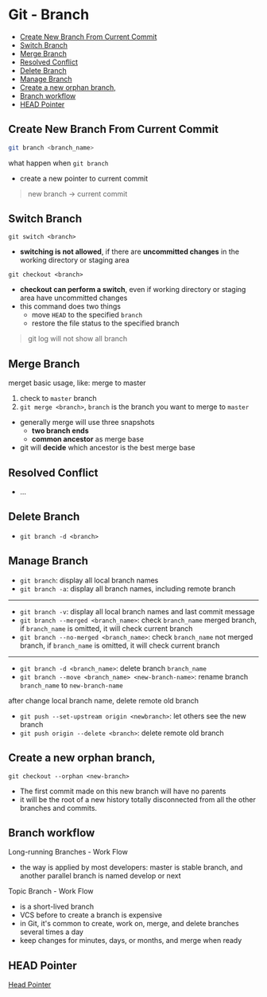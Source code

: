 # Git - Branch

* [Create New Branch From Current Commit](#create-new-branch-from-current-commit)
* [Switch Branch](#switch-branch)
* [Merge Branch](#merge-branch)
* [Resolved Conflict](#resolved-conflict)
* [Delete Branch](#delete-branch)
* [Manage Branch](#manage-branch)
* [Create a new orphan branch, ](#create-a-new-orphan-branch,-)
* [Branch workflow](#branch-workflow)
* [HEAD Pointer](#head-pointer)

## Create New Branch From Current Commit

```bash
git branch <branch_name>
```

what happen when `git branch`

- create a new pointer to current commit

> new branch $\rightarrow$ current commit


## Switch Branch

`git switch <branch>`

- **switching is not allowed**, if there are **uncommitted changes** in the working directory or staging area

`git checkout <branch>`

- **checkout can perform a switch**, even if working directory or staging area have uncommitted changes
- this command does two things
  - move `HEAD` to the specified `branch`
  - restore the file status to the specified branch

> git log will not show all branch

## Merge Branch

merget basic usage, like: merge to master

1. check to `master` branch
2. `git merge <branch>`, `branch` is the branch you want to merge to `master`

- generally merge will use three snapshots
  - **two branch ends**
  - **common ancestor** as merge base
- git will **decide** which ancestor is the best merge base

## Resolved Conflict

- ...

## Delete Branch

- `git branch -d <branch>`

## Manage Branch

- `git branch`: display all local branch names
- `git branch -a`: display all branch names, including remote branch

***

- `git branch -v`: display all local branch names and last commit message
- `git branch --merged <branch_name>`: check `branch_name` merged branch, if `branch_name` is omitted, it will check current branch
- `git branch --no-merged <branch_name>`: check `branch_name` not merged branch, if `branch_name` is omitted, it will check current branch 

***

- `git branch -d <branch_name>`: delete branch `branch_name`
- `git branch --move <branch_name> <new-branch-name>`: rename branch `branch_name` to `new-branch-name`

after change local branch name, delete remote old branch

- `git push --set-upstream origin <newbranch>`: let others see the new branch
- `git push origin --delete <branch>`: delete remote old branch

## Create a new orphan branch, 

`git checkout --orphan <new-branch>`

- The first commit made on this new branch will have no parents 
- it will be the root of a new history totally disconnected from all the other branches and commits.

## Branch workflow

Long-running Branches - Work Flow

- the way is applied by most developers: master is stable branch, and another parallel branch is named develop or next

Topic Branch - Work Flow

- is a short-lived branch
- VCS before to create a branch is expensive
- in Git, it's common to create, work on, merge, and delete branches several times a day
- keep changes for minutes, days, or months, and merge when ready

## HEAD Pointer

[Head Pointer](git-reference-head.md)
